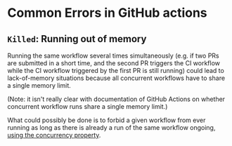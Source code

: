 # Common Errors in GitHub actions

## `Killed`: Running out of memory

Running the same workflow several times simultaneously (e.g. if two PRs are submitted in a short time, and the second PR triggers the CI workflow while the CI workflow triggered by the first PR is still running) could lead to lack-of-memory situations because all concurrent workflows have to share a single memory limit.

(Note: it isn't really clear with documentation of GitHub Actions on whether concurrent workflow runs share a single memory limit.)

What could possibly be done is to forbid a given workflow from ever running as long as there is already a run of the same workflow ongoing, [using the concurrency property](https://docs.github.com/en/actions/using-workflows/workflow-syntax-for-github-actions#concurrency).
